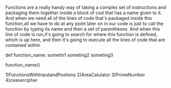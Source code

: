  Functions are a really handy way of taking a complex set of instructions and packaging them together inside a block of cod that has a name given to it. And when we need all of the lines of code that's packaged inside this
function,all we have to do at any point later on in our code is just to call the function by typing its name and then a set of parentheses. And when this line of code is run,it's going to search for where this function is defined, which is up here, and then it's going to execute all the lines of code that are contained within


def function_name:
sometin1
someting2
someting3

function_name()


1)FunctionsWithInputandPostions
2)AreaCalulator
3)PrimeNumber
4)ceasercipher

